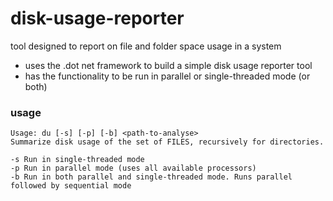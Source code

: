 # disk-usage-reporter
tool designed to report on file and folder space usage in a system

- uses the .dot net framework to build a simple disk usage reporter tool
- has the functionality to be run in parallel or single-threaded mode (or both)

### usage
```
Usage: du [-s] [-p] [-b] <path-to-analyse>
Summarize disk usage of the set of FILES, recursively for directories.

-s Run in single-threaded mode
-p Run in parallel mode (uses all available processors)
-b Run in both parallel and single-threaded mode. Runs parallel followed by sequential mode
```
